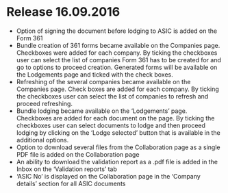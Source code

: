 # Release 16.09.2016
- Option of signing the document before lodging to ASIC is added on the Form 361
- Bundle creation of 361 forms became available on the Companies page. Checkboxes were added for each company. By ticking the checkboxes user can select the list of companies Form 361 has to be created for and go to options to proceed creation. Generated forms will be available on the Lodgements page and ticked with the check boxes.
- Refreshing of the several companies became available on the Companies page. Check boxes are added for each company. By ticking the checkboxes user can select the list of companies to refresh and proceed refreshing.
- Bundle lodging became available on the ‘Lodgements’ page. Checkboxes are added for each document on the page. By ticking the checkboxes user can select documents to lodge and then proceed lodging by clicking on the ‘Lodge selected’ button that is available in the additional options.
- Option to download several files from the Collaboration page as a single PDF file is added on the Collaboration page
- An ability to download the validation report as a .pdf file is added in the Inbox on the ‘Validation reports’ tab
- ‘ASIC No’ is displayed on the Collaboration page in the ‘Company details’ section for all ASIC documents

